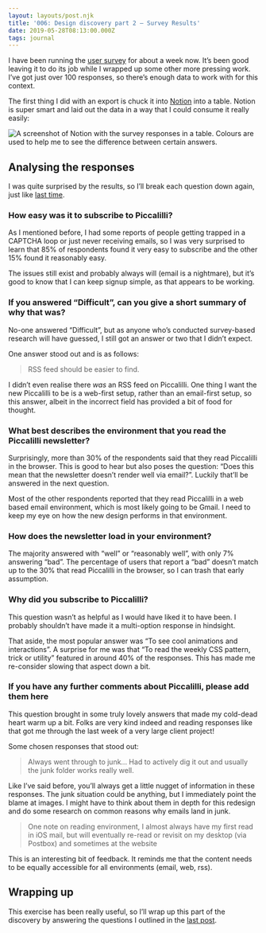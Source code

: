 ```yaml
---
layout: layouts/post.njk
title: '006: Design discovery part 2 — Survey Results'
date: 2019-05-28T08:13:00.000Z
tags: journal
---
```


I have been running the [user survey](https://survey.piccalil.li/) for about a week now. It’s been good leaving it to do its job while I wrapped up some other more pressing work. I’ve got just over 100 responses, so there’s enough data to work with for this context.

The first thing I did with an export is chuck it into [Notion](notion.so) into a table. Notion is super smart and laid out the data in a way that I could consume it really easily:

![A screenshot of Notion with the survey responses in a table. Colours are used to help me to see the difference between certain answers.](https://res.cloudinary.com/andybelldesign/image/upload/c_scale,f_auto,q_auto,w_1000/v1559076088/piccalilli%20journal/Screenshot_2019-05-28_at_21.25.29_myxhp0.jpg)

## Analysing the responses

I was quite surprised by the results, so I’ll break each question down again, just like [last time](https://redesign-journal.piccalil.li/journal/005-design-discovery-part-1-%E2%80%94-user-research/).

### How easy was it to subscribe to Piccalilli?

As I mentioned before, I had some reports of people getting trapped in a CAPTCHA loop or just never receiving emails, so I was very surprised to learn that 85% of respondents found it very easy to subscribe and the other 15% found it reasonably easy.

The issues still exist and probably always will (email is a nightmare), but it’s good to know that I can keep signup simple, as that appears to be working.

### If you answered “Difficult”, can you give a short summary of why that was?

No-one answered “Difficult”, but as anyone who’s conducted survey-based research will have guessed, I still got an answer or two that I didn’t expect.

One answer stood out and is as follows:

> RSS feed should be easier to find.

I didn’t even realise there _was_ an RSS feed on Piccalilli. One thing I want the new Piccalilli to be is a web-first setup, rather than an email-first setup, so this answer, albeit in the incorrect field has provided a bit of food for thought.

### What best describes the environment that you read the Piccalilli newsletter?

Surprisingly, more than 30% of the respondents said that they read Piccalilli in the browser. This is good to hear but also poses the question: “Does this mean that the newsletter doesn’t render well via email?”. Luckily that’ll be answered in the next question.

Most of the other respondents reported that they read Piccalilli in a web based email environment, which is most likely going to be Gmail. I need to keep my eye on how the new design performs in that environment.

### How does the newsletter load in your environment?

The majority answered with “well” or “reasonably well”, with only 7% answering “bad”. The percentage of users that report a “bad” doesn’t match up to the 30% that read Piccalilli in the browser, so I can trash that early assumption.

### Why did you subscribe to Piccalilli?

This question wasn’t as helpful as I would have liked it to have been. I probably shouldn’t have made it a multi-option response in hindsight.

That aside, the most popular answer was “To see cool animations and interactions”. A surprise for me was that “To read the weekly CSS pattern, trick or utility” featured in around 40% of the responses. This has made me re-consider slowing that aspect down a bit.

### If you have any further comments about Piccalilli, please add them here

This question brought in some truly lovely answers that made my cold-dead heart warm up a bit. Folks are very kind indeed and reading responses like that got me through the last week of a very large client project!

Some chosen responses that stood out:

> Always went through to junk... Had to actively dig it out and usually the junk folder works really well.

Like I’ve said before, you’ll always get a little nugget of information in these responses. The junk situation could be anything, but I immediately point the blame at images. I might have to think about them in depth for this redesign and do some research on common reasons why emails land in junk.

> One note on reading environment, I almost always have my first read in iOS mail, but will eventually re-read or revisit on my desktop (via Postbox) and sometimes at the website

This is an interesting bit of feedback. It reminds me that the content needs to be equally accessible for all environments (email, web, rss).

## Wrapping up

This exercise has been really useful, so I’ll wrap up this part of the discovery by answering the questions I outlined in the [last post](https://redesign-journal.piccalil.li/journal/005-design-discovery-part-1-%E2%80%94-user-research/).
